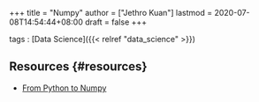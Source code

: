 +++
title = "Numpy"
author = ["Jethro Kuan"]
lastmod = 2020-07-08T14:54:44+08:00
draft = false
+++

tags
: [Data Science]({{< relref "data_science" >}})

## Resources {#resources}

- [From Python to Numpy](https://www.labri.fr/perso/nrougier/from-python-to-numpy/)
